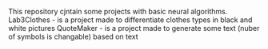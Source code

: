 This repository cjntain some projects with basic neural algorithms.
Lab3Clothes - is a project made to differentiate clothes types in black and white pictures
QuoteMaker - is a project made to generate some text (nuber of symbols is changable) based on text
